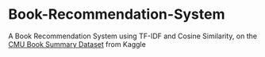 # Book-Recommendation-System
A Book Recommendation System using TF-IDF and Cosine Similarity, on the [CMU Book Summary Dataset](https://www.kaggle.com/datasets/ymaricar/cmu-book-summary-dataset) from Kaggle
